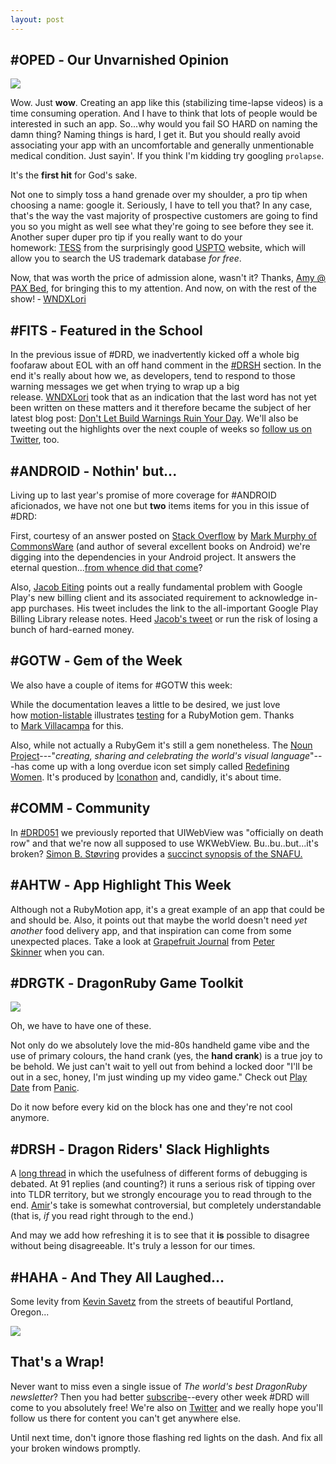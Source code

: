 ```yaml
---
layout: post
---
```


#OPED ‐ Our Unvarnished Opinion
-------------------------------

![](http://intellog.com/assets/png/prolapse-590x358.png)

Wow. Just **wow**. Creating an app like this (stabilizing time-lapse videos) is a time consuming operation. And I have to think that lots of people would be interested in such an app. So...why would you fail SO HARD on naming the damn thing? Naming things is hard, I get it. But you should really avoid associating your app with an uncomfortable and generally unmentionable medical condition. Just sayin'. If you think I'm kidding try googling `prolapse`.

It's the **first hit** for God's sake.

Not one to simply toss a hand grenade over my shoulder, a pro tip when choosing a name: google it. Seriously, I have to tell you that? In any case, that's the way the vast majority of prospective customers are going to find you so you might as well see what they're going to see before they see it. Another super duper pro tip if you really want to do your homework: [TESS](https://www.uspto.gov/trademark) from the surprisingly good [USPTO](https://uspto.gov/) website, which will allow you to search the US trademark database *for free*.

Now, that was worth the price of admission alone, wasn't it? Thanks, [Amy @ PAX Bed](https://twitter.com/starboots_/status/1215419052509859841), for bringing this to my attention. And now, on with the rest of the show! ‐ [WNDXLori](https://twitter.com/wndxlori)

#FITS ‐ Featured in the School
------------------------------

In the previous issue of #DRD, we inadvertently kicked off a whole big foofaraw about EOL with an off hand comment in the [#DRSH](https://dragonrubydispatch.com/2020/01/08/Issue-51.html#drsh--dragon-riders-slack-highlights) section. In the end it's really about how we, as developers, tend to respond to those warning messages we get when trying to wrap up a big release. [WNDXLori](https://twitter.com/wndxlori) took that as an indication that the last word has not yet been written on these matters and it therefore became the subject of her latest blog post: [Don't Let Build Warnings Ruin Your Day](https://wndx.com/blog/dont-let-build-warnings-ruin-your-day/). We'll also be tweeting out the highlights over the next couple of weeks so [follow us on Twitter](https://twitter.com/wndxschool), too.

#ANDROID ‐ Nothin' but...
-------------------------

Living up to last year's promise of more coverage for #ANDROID aficionados, we have not one but **two** items items for you in this issue of #DRD:

First, courtesy of an answer posted on [Stack Overflow](https://stackoverflow.com/) by [Mark Murphy of CommonsWare](https://stackoverflow.com/users/115145/commonsware) (and author of several excellent books on Android) we're digging into the dependencies in your Android project. It answers the eternal question...[from whence did that come](https://stackoverflow.com/questions/59591618/what-is-the-purpose-of-kotlin-stdlib-jdk-dependency)?

Also, [Jacob Eiting](https://twitter.com/jeiting) points out a really fundamental problem with Google Play's new billing client and its associated requirement to acknowledge in-app purchases. His tweet includes the link to the all-important Google Play Billing Library release notes. Heed [Jacob's tweet](https://twitter.com/jeiting/status/1204119625207648256) or run the risk of losing a bunch of hard-earned money.

#GOTW ‐ Gem of the Week
-----------------------

We also have a couple of items for #GOTW this week:

While the documentation leaves a little to be desired, we just love how [motion-listable](https://github.com/MarkVillacampa/motion-listable) illustrates [testing](https://github.com/MarkVillacampa/motion-listable/blob/master/spec/custom_cell_spec.rb) for a RubyMotion gem. Thanks to [Mark Villacampa](https://github.com/MarkVillacampa) for this.

Also, while not actually a RubyGem it's still a gem nonetheless. The [Noun Project](https://thenounproject.com/)---"*creating, sharing and celebrating the world's visual language*"---has come up with a long overdue icon set simply called [Redefining Women](https://thenounproject.com/Iconathon1/collection/redefining-women). It's produced by [Iconathon](https://thenounproject.com/Iconathon1/) and, candidly, it's about time.

#COMM ‐ Community
-----------------

In [#DRD051](https://dragonrubydispatch.com/2020/01/08/Issue-51.html#drsh--dragon-riders-slack-highlights) we previously reported that UIWebView was "officially on death row" and that we're now all supposed to use WKWebView. Bu..bu..but...it's broken? [Simon B. Støvring](https://twitter.com/simonbs) provides a [succinct synopsis of the SNAFU.](https://twitter.com/simonbs/status/1203254490176114688)

#AHTW ‐ App Highlight This Week
-------------------------------

Although not a RubyMotion app, it's a great example of an app that could be and should be. Also, it points out that maybe the world doesn't need *yet another* food delivery app, and that inspiration can come from some unexpected places. Take a look at [Grapefruit Journal](https://twitter.com/yeg_nerd/status/1214219554525597696) from [Peter Skinner](https://twitter.com/yeg_nerd) when you can.

#DRGTK ‐ DragonRuby Game Toolkit
--------------------------------

![](http://intellog.com/assets/png/play-date-590x447.png)

Oh, we have to have one of these.

Not only do we absolutely love the mid-80s handheld game vibe and the use of primary colours, the hand crank (yes, the **hand crank**) is a true joy to be behold. We just can't wait to yell out from behind a locked door "I'll be out in a sec, honey, I'm just winding up my video game." Check out [Play Date](https://play.date/) from [Panic](https://panic.com/).

Do it now before every kid on the block has one and they're not cool anymore.

#DRSH ‐ Dragon Riders' Slack Highlights
---------------------------------------

A [long thread](https://motioneers.slack.com/archives/C055RDLS0/p1577837086056800) in which the usefulness of different forms of debugging is debated. At 91 replies (and counting?) it runs a serious risk of tipping over into TLDR territory, but we strongly encourage you to read through to the end. [Amir](https://motioneers.slack.com/team/U07C64R8C)'s take is somewhat controversial, but completely understandable (that is, *if* you read right through to the end.)

And may we add how refreshing it is to see that it **is** possible to disagree without being disagreeable. It's truly a lesson for our times.

#HAHA ‐ And They All Laughed...
-----------------------------

Some levity from [Kevin Savetz](https://twitter.com/KevinSavetz) from the streets of beautiful Portland, Oregon...

![](http://intellog.com/assets/png/chown-590x1022.png)

That's a Wrap!
--------------

Never want to miss even a single issue of *The world's best DragonRuby newsletter*? Then you had better [subscribe](https://motivated-experimenter-209.ck.page/bd51551808?ck_subscriber_id=612863934)--every other week #DRD will come to you absolutely free! We're also on [Twitter](https://twitter.com/wndxschool) and we really hope you'll follow us there for content you can't get anywhere else.

Until next time, don't ignore those flashing red lights on the dash. And fix all your broken windows promptly.